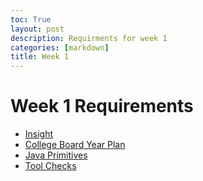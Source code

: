 ```yaml
---
toc: True
layout: post
description: Requirments for week 1
categories: [markdown]
title: Week 1
---
```


# Week 1 Requirements 
- [Insight](https://github.com/Reem57/blog_new/pulse)
- [College Board Year Plan](https://reem57.github.io/blog_new/jupyter/2022/08/28/yearPlan.html)
- [Java Primitives](https://reem57.github.io/blog_new/jupyter/2022/08/28/primitives.html)
- [Tool Checks](https://reem57.github.io/blog_new/jupyter/2022/08/26/InstallingChecks.html)